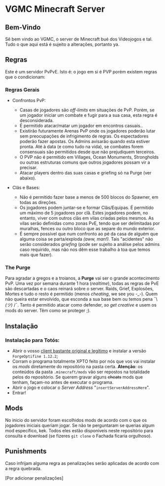 # VGMC Minecraft Server

## Bem-Vindo 
Sê bem vindo ao VGMC, o server de Minecraft bué dos Videojogos e tal. Tudo o que aqui está é sujeito a alterações, portanto ya.

## Regras
Este é um servidor PvPvE. Isto é: o jogo em si é PVP porém existem regras que o condicionam:
    
   ### Regras Gerais

   * Confrontos PvP:
        * Casas de jogadores são _off-limits_ em situações de PvP. Porém, se um jogador iniciar um combate e fugir para a sua casa, esta regra é desconsiderada. 
        * É permitido atacar/matar um jogador em encontros casuais..
        * Existirão futuramente Arenas PvP onde os jogadores poderão lutar sem preocupações de infrigimento de regras. Os espectadores poderão fazer apostas. Os Admins avisarão quando esta estiver pronta. Até à data (e como tudo na vida), se combates forem consensuais são permitidos desde que não prejudiquem terceiros.
        * O PVP não é permitido em Villages, Ocean Monuments, Strongholds ou outras estruturas comuns que outros jogadores possam vir a precisar.
        * Atacar players dentro das suas casas e griefing só na Purge (ver abaixo).
   
   * Clãs e Bases:
        * Não é permitido fazer base a menos de 500 blocos do Spawner, em todas as direções.
        * Os jogadores podem juntar-se e formar Clãs/Equipas. É permitido um máximo de 5 jogadores por clã. Estes jogadores podem, no entanto, viver com outros clãs em vilas criadas pelos mesmos. As vilas serão definidas como zonas PvE, tendo que ser delimitadas por muralhas, fences ou outro bloco que as separe do mundo exterior.
        * É sempre possível que num confronto ao pé da casa de alguém que alguma coisa se parta/exploda _(aww, man!)_. Tais "acidentes" não serão considerados _griefing_ (pode ser sujeito a análise pelos admins caso requirido, mas não nos dêm esse trabalho à toa que temos mais que fazer).


### The Purge 

Para agradar a gregos e a troianos, a **Purge** vai ser o grande acontecimento PvP. Uma vez por semana durante 1 hora (_realtime_), todas as regras de PvE são descartadas e o caos reinará sobre o server. Raids, Grief, Explosões, Mortes e tudo o resto é permitido (menos _cheating_, we see you -_-). Quem não queira estar envolvido, que esconda a sua base bem ou temos pena ¯\ _(ツ)_ /¯. Tanto é permitido atacar como defender, _so get creative_ e usem os mods do server. Têm como se proteger ;).
 
## Instalação

### Instalação para Totós:
* Abrir o vosso [client bastante original e legítimo](https://tlauncher.org/en/) e instalar a versão `ForgeOptifine 1.12.2`;
* Corram o programa totalmente XPTO feito por nós que vos vai instalar os _mods_ diretamente do repositório na pasta certa. **Atenção**: os conteúdos da pasta `.minecraft/mods` vão ser repostos na totalidade pelos do repositório. Se querem gravar alguns ~~cheats~~ mods que tenham, façam-no antes de executar o programa.
* Abrir o jogo e colocar o _Server Address_ "`insertServerAddressHere`".
* Entrar!

## Mods
No inicio do servidor foram escolhidos mods de acordo com o que os jogadores iniciais queriam jogar. Se não te perguntaram se querias algum mod específico, kek. Todos eles estão disponíveis neste repositório para consulta e download (se fizeres `git clone` o Fachada ficaria orgulhoso).




## Punishments

Caso infrijam alguma regra as penalizações serão aplicadas de acordo com a regra quebrada.

[Por adicionar penalizações]

